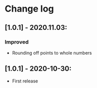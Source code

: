 # Change log

## [1.0.1] - 2020.11.03:
### Improved
- Rounding off points to whole numbers

## [1.0.1] - 2020-10-30:
- First release
